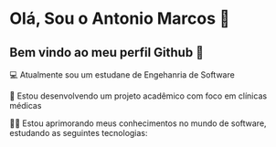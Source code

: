 # Olá, Sou o Antonio Marcos 👋
## Bem vindo ao meu perfil Github 👋

💻 Atualmente sou um estudane de Engehanria de Software

🏥 Estou desenvolvendo um projeto acadêmico com foco em clínicas médicas

👨‍🎓 Estou aprimorando meus conhecimentos no mundo de software, estudando as seguintes tecnologias:

<link rel="stylesheet" type='text/css' href="https://cdn.jsdelivr.net/gh/devicons/devicon@latest/devicon.min.css" />        
